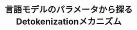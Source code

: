 ---
title: "言語モデルのパラメータから探るDetokenizationメカニズム"
proceedings_title: "言語処理学会 第31回年次大会"
authors:
  - name: 鴨田豪
    affiliation:
      - 東北大学
  - name: Benjamin Heinzerling
    affiliation:
      - 理化学研究所
      - 東北大学
  - name: 稲葉達郎
    affiliation:
      - 京都大学
  - name: 工藤慧音
    affiliation:
      - 東北大学
      - 理化学研究所
  - name: 坂口慶祐
    affiliation:
      - 東北大学
      - 理化学研究所
  - name: 乾健太郎
    affiliation:
      - MBZUAI
      - 東北大学
      - 理化学研究所
year: 2025
month: 3
pages: 634-639
links:
  - name: "予稿"
    url: "https://www.anlp.jp/proceedings/annual_meeting/2025/#P2-9"
---